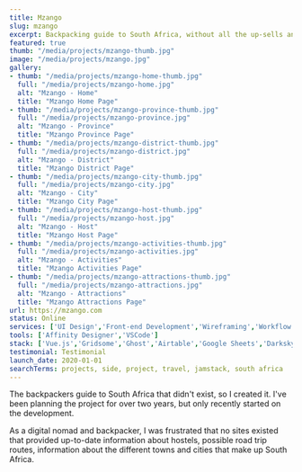```yaml
---
title: Mzango
slug: mzango
excerpt: Backpacking guide to South Africa, without all the up-sells and tracking.
featured: true
thumb: "/media/projects/mzango-thumb.jpg"
image: "/media/projects/mzango.jpg"
gallery:
- thumb: "/media/projects/mzango-home-thumb.jpg"
  full: "/media/projects/mzango-home.jpg"
  alt: "Mzango - Home"
  title: "Mzango Home Page"
- thumb: "/media/projects/mzango-province-thumb.jpg"
  full: "/media/projects/mzango-province.jpg"
  alt: "Mzango - Province"
  title: "Mzango Province Page"
- thumb: "/media/projects/mzango-district-thumb.jpg"
  full: "/media/projects/mzango-district.jpg"
  alt: "Mzango - District"
  title: "Mzango District Page"
- thumb: "/media/projects/mzango-city-thumb.jpg"
  full: "/media/projects/mzango-city.jpg"
  alt: "Mzango - City"
  title: "Mzango City Page"
- thumb: "/media/projects/mzango-host-thumb.jpg"
  full: "/media/projects/mzango-host.jpg"
  alt: "Mzango - Host"
  title: "Mzango Host Page"
- thumb: "/media/projects/mzango-activities-thumb.jpg"
  full: "/media/projects/mzango-activities.jpg"
  alt: "Mzango - Activities"
  title: "Mzango Activities Page"
- thumb: "/media/projects/mzango-attractions-thumb.jpg"
  full: "/media/projects/mzango-attractions.jpg"
  alt: "Mzango - Attractions"
  title: "Mzango Attractions Page"
url: https://mzango.com
status: Online
services: ['UI Design','Front-end Development','Wireframing','Workflow Optimisation']
tools: ['Affinity Designer','VSCode']
stack: ['Vue.js','Gridsome','Ghost','Airtable','Google Sheets','Darksky']
testimonial: Testimonial
launch_date: 2020-01-01
searchTerms: projects, side, project, travel, jamstack, south africa
---
```

The backpackers guide to South Africa that didn't exist, so I created it. I've been planning the project for over two years, but only recently started on the development.

As a digital nomad and backpacker, I was frustrated that no sites existed that provided up-to-date information about hostels, possible road trip routes, information about the different towns and cities that make up South Africa.